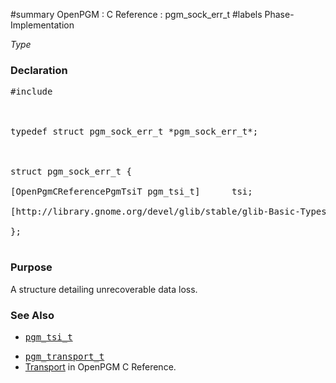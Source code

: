 ﻿#summary OpenPGM : C Reference : pgm\_sock\_err\_t
#labels Phase-Implementation

_Type_
### Declaration ###
<pre>
#include <pgm/pgm.h><br>
<br>
typedef struct pgm_sock_err_t *pgm_sock_err_t*;<br>
<br>
struct pgm_sock_err_t {<br>
[OpenPgmCReferencePgmTsiT pgm_tsi_t]      tsi;<br>
[http://library.gnome.org/devel/glib/stable/glib-Basic-Types.html#guint32 guint32]        lost_count;<br>
};<br>
</pre>

### Purpose ###
A structure detailing unrecoverable data loss.

### See Also ###
  * <tt><a href='OpenPgmCReferencePgmTsiT.md'>pgm_tsi_t</a></tt><br>
<ul><li><tt><a href='OpenPgmCReferencePgmTransportT.md'>pgm_transport_t</a></tt><br>
</li><li><a href='OpenPgmCReferenceTransport.md'>Transport</a> in OpenPGM C Reference.